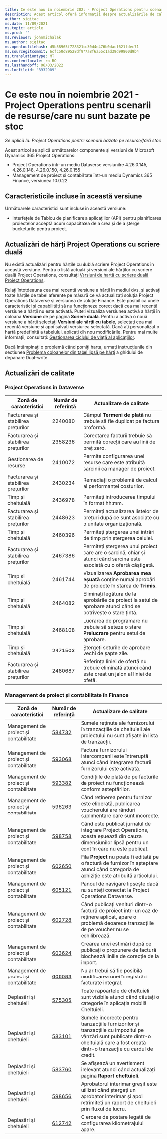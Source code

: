 ```yaml
---
title: Ce este nou în noiembrie 2021 - Project Operations pentru scenarii de resurse/care nu sunt bazate pe stoc
description: Acest articol oferă informații despre actualizările de calitate care sunt disponibile în lansarea din noiembrie 2021 a Project Operations pentru scenarii bazate pe resurse/care nu există pe stoc.
author: sigitac
ms.date: 11/09/2021
ms.topic: article
ms.prod: ''
ms.reviewer: johnmichalak
ms.author: sigitac
ms.openlocfilehash: d5b58965f728321cc30d4e476b0dacf621fdec71
ms.sourcegitcommit: 6cfc50d89528df977a8f6a55c1ad39d99800d9b4
ms.translationtype: MT
ms.contentlocale: ro-RO
ms.lasthandoff: 06/03/2022
ms.locfileid: "8932909"
---
```

# <a name="whats-new-november-2021---project-operations-for-resourcenon-stocked-based-scenarios"></a>Ce este nou în noiembrie 2021 - Project Operations pentru scenarii de resurse/care nu sunt bazate pe stoc

*Se aplică la: Project Operations pentru scenarii bazate pe resurse/fără stoc*

Acest articol se aplică următoarelor componente și versiuni de Microsoft Dynamics 365 Project Operations:

- Project Operations într-un mediu Dataverse versiunilre 4.26.0.145, 4.26.0.148, 4.26.0.150, 4.26.0.155
- Management de proiect și contabilitate într-un mediu Dynamics 365 Finance, versiunea 10.0.22

## <a name="features-included-in-this-release"></a>Caracteristicile incluse în această versiune

Următoarele caracteristici sunt incluse în această versiune:

- Interfețele de Tablou de planificare a aplicațiilor (API) pentru planificarea proiectelor acceptă acum capacitatea de a crea și de a șterge bucketurile pentru proiect.

## <a name="project-operations-dual-write-maps-updates"></a>Actualizări de hărți Project Operations cu scriere duală

Nu există actualizări pentru hărțile cu dublă scriere Project Operations în această versiune. Pentru o listă actuală și versiuni ale hărților cu scriere duală Project Operations, consultați [Versiuni de hartă cu scriere duală Project Operations](/dynamics365/project-operations/environment/resource-dual-write-maps).

Rulați întotdeauna cea mai recentă versiune a hărții în mediul dvs. și activați toate hărțile de tabel aferente pe măsură ce vă actualizați soluția Project Operations Dataverse și versiunea de soluție Finance. Este posibil ca unele caracteristici și capabilități să nu funcționeze corect dacă cea mai recentă versiune a hărții nu este activată. Puteți vizualiza versiunea activă a hărții în coloana **Versiune** de pe pagina **Scriere duală**. Pentru a activa o nouă versiune a hărții selectați **Versiuni ale hărții cu tabele**, selectați cea mai recentă versiune și apoi salvați versiunea selectată. Dacă ați personalizat o hartă predefinită a tabelului, aplicați din nou modificările. Pentru mai multe informații, consultați: [Gestionarea ciclului de viață al aplicațiilor](/dynamics365/fin-ops-core/dev-itpro/data-entities/dual-write/app-lifecycle-management).

Dacă întâmpinați o problemă când porniți harta, urmați instrucțiunile din secțiunea [Problema coloanelor din tabel lipsă pe hărți](/dynamics365/fin-ops-core/dev-itpro/data-entities/dual-write/dual-write-troubleshooting-finops-upgrades#missing-table-columns-issue-on-maps) a ghidului de depanare Dual-write.

## <a name="quality-updates"></a>Actualizări de calitate

### <a name="project-operations-in-dataverse"></a>Project Operations în Dataverse

| Zonă de caracteristici | Număr de referință | Actualizare de calitate |
| --- | --- | --- |
| Facturarea și stabilirea prețurilor | 2240080 | Câmpul **Termeni de plată** nu trebuie să fie duplicat pe factura proformă. |
| Facturarea și stabilirea prețurilor | 2358236 | Corectarea facturii trebuie să permită corecții care au linii de preț zero. |
| Gestionarea de resurse | 2410072 | Permite configurarea unei resurse care este atribuită sarcinii ca manager de proiect. |
| Facturarea și stabilirea prețurilor | 2430234 | Remediați o problemă de calcul al performanței costurilor. |
| Timp și cheltuială | 2436978 | Permiteți introducerea timpului în format hh:mm. |
| Facturarea și stabilirea prețurilor | 2448623 | Permiteți actualizarea listelor de prețuri după ce sunt asociate cu o unitate organizațională. |
| Timp și cheltuială | 2460396 | Permiteți ștergerea unei intrări de timp prin ștergerea celulei. |
| Facturarea și stabilirea prețurilor | 2467386 | Permiteți ștergerea unui proiect care are o sarcină, chiar și atunci când sarcina este asociată cu o ofertă câștigată. |
| Timp și cheltuială | 2461744 | Vizualizarea **Aprobarea mea eșuată** conține numai aprobări de proiecte în starea de **Trimis**. |
| Timp și cheltuială | 2464082 | Eliminați legătura de la aprobările de proiect la setul de aprobare atunci când se potrivește o stare țintă. |
| Timp și cheltuială | 2468108 | Lucrarea de programare nu trebuie să seteze o stare **Prelucrare** pentru setul de aprobare. |
| Timp și cheltuială | 2471503 | Ștergeți seturile de aprobare vechi de șapte zile. |
| Facturarea și stabilirea prețurilor | 2480687 | Referința liniei de ofertă nu trebuie eliminată atunci când este creat un jalon al liniei de ofetă. |

### <a name="project-management-and-accounting-in-finance"></a>Management de proiect și contabilitate în Finance

| Zonă de caracteristici | Număr de referință | Actualizare de calitate |
| --- | --- | --- |
| Management de proiect și contabilitate | [584732](https://fix.lcs.dynamics.com/Issue/Details/?bugId=584732) | Sumele reținute ale furnizorului în tranzacțiile de cheltuieli ale proiectului nu sunt afișate în lista de tranzacții. |
| Management de proiect și contabilitate | [593068](https://fix.lcs.dynamics.com/Issue/Details/?bugId=593068) | Factura furnizorului intercompanii este întreruptă atunci când integrarea facturii furnizorului este activată. |
| Management de proiect și contabilitate | [593382](https://fix.lcs.dynamics.com/Issue/Details/?bugId=593382) | Condițiile de plată de pe facturile de proiect nu funcționează conform așteptărilor. |
| Management de proiect și contabilitate | [596263](https://fix.lcs.dynamics.com/Issue/Details/?bugId=596263) | Când reținerea pentru furnizor este eliberată, publicarea voucherului are rânduri suplimentare care sunt incorecte. |
| Management de proiect și contabilitate | [598758](https://fix.lcs.dynamics.com/Issue/Details/?bugId=598758) | Când este publicat jurnalul de integrare Project Operations, acesta eșuează din cauza dimensiunilor lipsă pentru un cont în care nu este publicat. |
| Management de proiect și contabilitate | [602650](https://fix.lcs.dynamics.com/Issue/Details/?bugId=602650) | Fila **Project** nu poate fi editată pe o factură de furnizor în așteptare atunci când categoria de achiziție este atribuită articolului. |
| Management de proiect și contabilitate | [605121](https://fix.lcs.dynamics.com/Issue/Details/?bugId=605121) | Panoul de navigare lipsește dacă nu sunteți conectat la Project Operations Dataverse. |
| Management de proiect și contabilitate | [602728](https://fix.lcs.dynamics.com/Issue/Details/?bugId=602728) | Când publicați venituri dintr-o factură de proiect într-un caz de reținere aplicat, apare o problemă deoarece tranzacțiile de pe voucher nu se echilibrează. |
| Management de proiect și contabilitate | [603624](https://fix.lcs.dynamics.com/Issue/Details/?bugId=603624) | Crearea unei estimări după ce publicați o propunere de factură blochează liniile de corecție de la import. |
| Management de proiect și contabilitate | [606083](https://fix.lcs.dynamics.com/Issue/Details/?bugId=606083) | Nu ar trebui să fie posibilă modificarea unei înregistrări facturate integral. |
| Deplasări și cheltuieli | [575305](https://fix.lcs.dynamics.com/Issue/Details/?bugId=575305) | Toate rapoartele de cheltuieli sunt vizibile atunci când căutați o categorie în aplicația mobilă Cheltuieli. |
| Deplasări și cheltuieli | [583101](https://fix.lcs.dynamics.com/Issue/Details/?bugId=583101) | Sumele incorecte pentru tranzacțiile furnizorilor și tranzacțiile cu impozitul pe vânzări sunt publicate dintr-o cheltuială care a fost creată dintr-o tranzacție cu cardul de credit. |
| Deplasări și cheltuieli | [583760](https://fix.lcs.dynamics.com/Issue/Details/?bugId=583760) | Se afișează un avertisment irelevant atunci când actualizați pagina **Raport cheltuieli**. |
| Deplasări și cheltuieli | [598656](https://fix.lcs.dynamics.com/Issue/Details/?bugId=598656) | Aprobatorul interimar greșit este utilizat când ștergeți un aprobator interimar și apoi retrimiteți un raport de cheltuieli prin fluxul de lucru. |
| Deplasări și cheltuieli | [612742](https://fix.lcs.dynamics.com/Issue/Details/?bugId=612742) | O eroare de postare legată de configurarea kilometrajului apare. |
